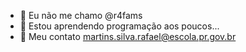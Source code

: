 - 👋 Eu não me chamo @r4fams
- 👀 Estou aprendendo programação aos poucos...
- 🌱 Meu contato martins.silva.rafael@escola.pr.gov.br

<!---
r4fams/r4fams is a ✨ special ✨ repository because its `README.md` (this file) appears on your GitHub profile.
You can click the Preview link to take a look at your changes.
--->
